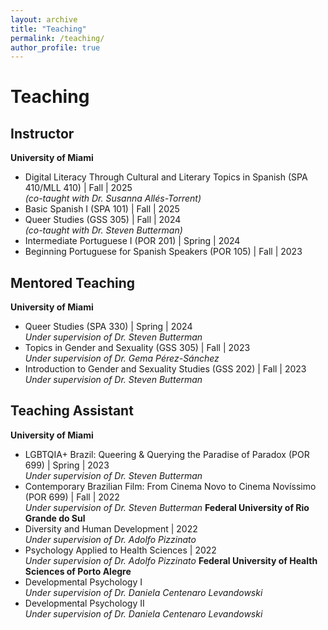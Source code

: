 ```yaml
---
layout: archive
title: "Teaching"
permalink: /teaching/
author_profile: true
---
```


# Teaching

## Instructor

**University of Miami**
- Digital Literacy Through Cultural and Literary Topics in Spanish (SPA 410/MLL 410) | Fall | 2025  
  *(co-taught with Dr. Susanna Allés-Torrent)*
- Basic Spanish I (SPA 101) | Fall | 2025
- Queer Studies (GSS 305) | Fall | 2024  
  *(co-taught with Dr. Steven Butterman)*
- Intermediate Portuguese I (POR 201) | Spring | 2024
- Beginning Portuguese for Spanish Speakers (POR 105) | Fall | 2023

## Mentored Teaching

**University of Miami**
- Queer Studies (SPA 330) | Spring | 2024  
  *Under supervision of Dr. Steven Butterman*
- Topics in Gender and Sexuality (GSS 305) | Fall | 2023  
  *Under supervision of Dr. Gema Pérez-Sánchez*
- Introduction to Gender and Sexuality Studies (GSS 202) | Fall | 2023  
  *Under supervision of Dr. Steven Butterman*

## Teaching Assistant

**University of Miami**
- LGBTQIA+ Brazil: Queering & Querying the Paradise of Paradox (POR 699) | Spring | 2023  
  *Under supervision of Dr. Steven Butterman*
- Contemporary Brazilian Film: From Cinema Novo to Cinema Novíssimo (POR 699) | Fall | 2022  
  *Under supervision of Dr. Steven Butterman*
**Federal University of Rio Grande do Sul**
- Diversity and Human Development | 2022  
  *Under supervision of Dr. Adolfo Pizzinato*
- Psychology Applied to Health Sciences | 2022  
  *Under supervision of Dr. Adolfo Pizzinato*
**Federal University of Health Sciences of Porto Alegre**
- Developmental Psychology I  
  *Under supervision of Dr. Daniela Centenaro Levandowski*
- Developmental Psychology II  
  *Under supervision of Dr. Daniela Centenaro Levandowski*
